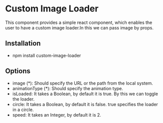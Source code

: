 # Custom Image Loader
This component provides a simple react component, which enables the user to have a custom image loader.In this we can pass image by props.

## Installation
- npm install custom-image-loader

## Options
- image (*): Should specify the URL or the path from the local system.
- animationType (*): Should specify the animation type.
- isLoaded: It takes a Boolean, by default it is true. By this we can toggle the loader.
- circle: It takes a Boolean, by default it is false. true specifies the loader in a circle.
- speed: It takes an Integer, by default it is 2.

